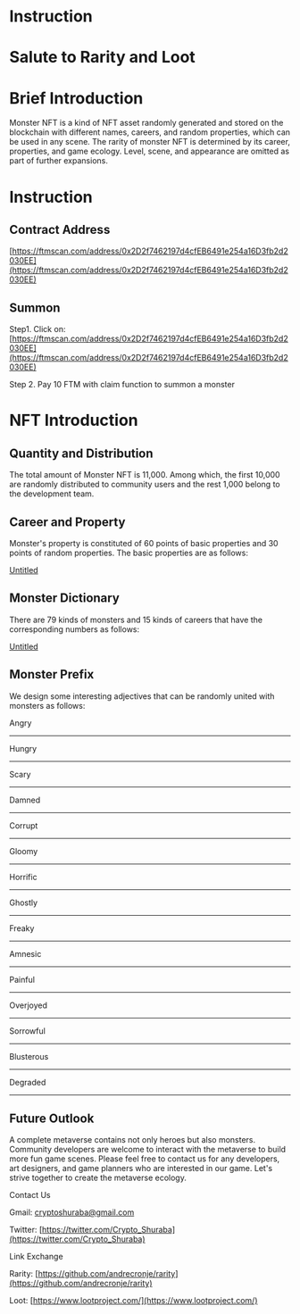 # Instruction

# Salute to Rarity and Loot

# Brief Introduction

Monster NFT is a kind of NFT asset randomly generated and stored on the blockchain with different names, careers, and random properties, which can be used in any scene. The rarity of monster NFT is determined by its career, properties, and game ecology. Level, scene, and appearance are omitted as part of further expansions.

# Instruction

## Contract Address

[https://ftmscan.com/address/0x2D2f7462197d4cfEB6491e254a16D3fb2d2030EE](https://ftmscan.com/address/0x2D2f7462197d4cfEB6491e254a16D3fb2d2030EE)

## Summon

Step1. Click on: [https://ftmscan.com/address/0x2D2f7462197d4cfEB6491e254a16D3fb2d2030EE](https://ftmscan.com/address/0x2D2f7462197d4cfEB6491e254a16D3fb2d2030EE)

Step 2. Pay 10 FTM with claim function to summon a monster

# NFT Introduction

## Quantity and Distribution

The total amount of Monster NFT is 11,000. Among which, the first 10,000 are randomly distributed to community users and the rest 1,000 belong to the development team.

## Career and Property

Monster's property is constituted of 60 points of basic properties and 30 points of random properties. The basic properties are as follows:

[Untitled](Instruction%2033fdc819ba2b4935bd97b5799f22fd3d/Untitled%20Database%20208c9590cd6049638dec4df141b0142b.csv)

## Monster Dictionary

There are 79 kinds of monsters and 15 kinds of careers that have the corresponding numbers as follows:

[Untitled](Instruction%2033fdc819ba2b4935bd97b5799f22fd3d/Untitled%20Database%201fada4857ec246dca647cad8b943616c.csv)

## Monster Prefix

We design some interesting adjectives that can be randomly united with monsters as follows:

Angry

---

Hungry

---

Scary

---

Damned

---

Corrupt

---

Gloomy

---

Horrific

---

Ghostly

---

Freaky

---

Amnesic

---

Painful

---

Overjoyed

---

Sorrowful

---

Blusterous

---

Degraded

---

## Future Outlook

A complete metaverse contains not only heroes but also monsters. Community developers are welcome to interact with the metaverse to build more fun game scenes. Please feel free to contact us for any developers, art designers, and game planners who are interested in our game. Let's strive together to create the metaverse ecology.

Contact Us

Gmail: [cryptoshuraba@gmail.com](mailto:cryptoshuraba@gmail.com)

Twitter: [https://twitter.com/Crypto_Shuraba](https://twitter.com/Crypto_Shuraba)

Link Exchange

Rarity: [https://github.com/andrecronje/rarity](https://github.com/andrecronje/rarity)

Loot: [https://www.lootproject.com/](https://www.lootproject.com/)